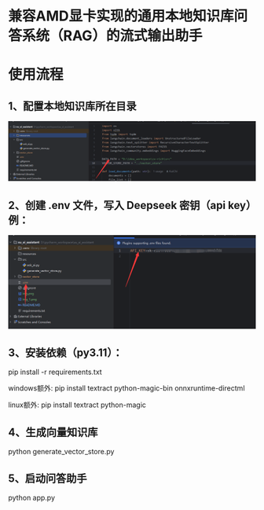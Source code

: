 # 兼容AMD显卡实现的通用本地知识库问答系统（RAG）的流式输出助手

# 使用流程

## 1、配置本地知识库所在目录
![img_1.png](resources/img_1.png)

## 2、创建 .env 文件，写入 Deepseek 密钥（api key）例：
![img_2.png](resources/img_2.png)

## 3、安装依赖（py3.11）：
pip install -r requirements.txt

windows额外: pip install textract python-magic-bin onnxruntime-directml

linux额外: pip install textract python-magic

## 4、生成向量知识库
python generate_vector_store.py

## 5、启动问答助手
python app.py